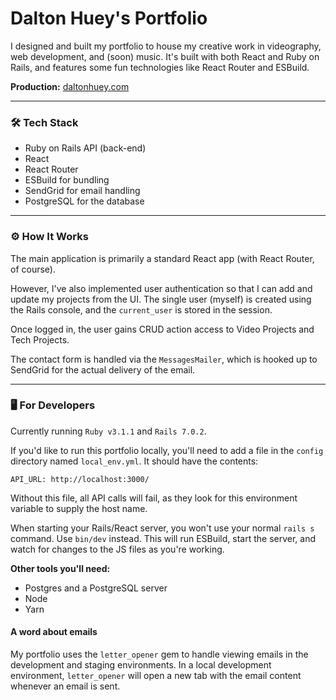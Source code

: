# Dalton Huey's Portfolio
I designed and built my portfolio to house my creative work in videography, web development, and (soon) music. It's built with both React and Ruby on Rails, and features some fun technologies like React Router and ESBuild.

**Production:** [daltonhuey.com](https://daltonhuey.com)

---

### 🛠 Tech Stack
* Ruby on Rails API (back-end)
* React
* React Router
* ESBuild for bundling
* SendGrid for email handling
* PostgreSQL for the database
---

### ⚙️ How It Works
The main application is primarily a standard React app (with React Router, of course).

However, I've also implemented user authentication so that I can add and update my projects from the UI. The single user (myself) is created using the Rails console, and the `current_user` is stored in the session.

Once logged in, the user gains CRUD action access to Video Projects and Tech Projects.

The contact form is handled via the `MessagesMailer`, which is hooked up to SendGrid for the actual delivery of the email.

---

### 🖥 For Developers
Currently running `Ruby v3.1.1` and `Rails 7.0.2`.

If you'd like to run this portfolio locally, you'll need to add a file in the `config` directory named `local_env.yml`. It should have the contents:
```
API_URL: http://localhost:3000/
```

Without this file, all API calls will fail, as they look for this environment variable to supply the host name.

When starting your Rails/React server, you won't use your normal `rails s` command. Use `bin/dev` instead. This will run ESBuild, start the server, and watch for changes to the JS files as you're working.

**Other tools you'll need:**
* Postgres and a PostgreSQL server
* Node
* Yarn

#### A word about emails

My portfolio uses the `letter_opener` gem to handle viewing emails in the development and staging environments. In a local development environment, `letter_opener` will open a new tab with the email content whenever an email is sent.